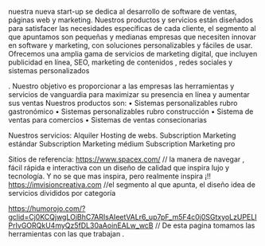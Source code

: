 nuestra nueva start-up se dedica al desarrollo de software de ventas, páginas web y marketing. Nuestros productos y servicios están diseñados para satisfacer las necesidades específicas de cada cliente, el segmento al que apuntamos son pequeñas y medianas empresas que necesiten innovar en software y marketing, con soluciones personalizables y fáciles de usar. Ofrecemos una amplia gama de servicios de marketing digital, que incluyen publicidad en línea, SEO, marketing de contenidos , redes sociales y sistemas personalizados

. Nuestro objetivo es proporcionar a las empresas las herramientas y servicios de vanguardia para maximizar su presencia en línea y aumentar sus ventas
Nuestros productos son:
•	Sistemas personalizables rubro gastronómico
•	Sistemas personalizables rubro construcción
•	Sistema de ventas para comercios
•	Sistemas de ventas consecionarias

Nuestros servicios:
Alquiler Hosting de webs.
Subscription Marketing estándar
Subscription Marketing médium
Subscription Marketing pro


Sitios de referencia:
https://www.spacex.com/ // la manera de navegar , fácil rápida e interactiva con un diseño de calidad que inspira lujo y tecnología. Y no se que mas inspira, pero realmente inspira ¡!!
https://imvisioncreativa.com //el segmento al que apunta, el diseño idea de servicios divididos por categoría

https://humorojo.com/?gclid=Cj0KCQjwgLOiBhC7ARIsAIeetVALr6_up7pF_m5F4c0j0SGtxyoLzUPELIPrIvGORQkU4myQz5fDL30aAoinEALw_wcB // De esta pagina tomamos las herramientas con las que trabajan .
